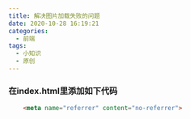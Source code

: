 ```yaml
---
title: 解决图片加载失败的问题
date: 2020-10-28 16:19:21
categories: 
  - 前端
tags: 
  - 小知识
  - 原创
---
```

### 在index.html里添加如下代码
```html
	<meta name="referrer" content="no-referrer">
```